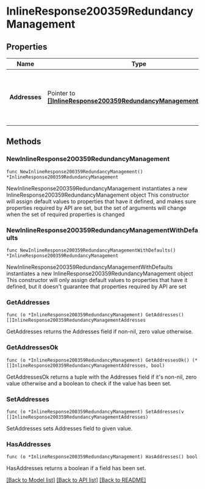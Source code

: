 # InlineResponse200359RedundancyManagement

## Properties

Name | Type | Description | Notes
------------ | ------------- | ------------- | -------------
**Addresses** | Pointer to [**[]InlineResponse200359RedundancyManagementAddresses**](InlineResponse200359RedundancyManagementAddresses.md) | Wireless LAN controller redundancy management interface addresses | [optional] 

## Methods

### NewInlineResponse200359RedundancyManagement

`func NewInlineResponse200359RedundancyManagement() *InlineResponse200359RedundancyManagement`

NewInlineResponse200359RedundancyManagement instantiates a new InlineResponse200359RedundancyManagement object
This constructor will assign default values to properties that have it defined,
and makes sure properties required by API are set, but the set of arguments
will change when the set of required properties is changed

### NewInlineResponse200359RedundancyManagementWithDefaults

`func NewInlineResponse200359RedundancyManagementWithDefaults() *InlineResponse200359RedundancyManagement`

NewInlineResponse200359RedundancyManagementWithDefaults instantiates a new InlineResponse200359RedundancyManagement object
This constructor will only assign default values to properties that have it defined,
but it doesn't guarantee that properties required by API are set

### GetAddresses

`func (o *InlineResponse200359RedundancyManagement) GetAddresses() []InlineResponse200359RedundancyManagementAddresses`

GetAddresses returns the Addresses field if non-nil, zero value otherwise.

### GetAddressesOk

`func (o *InlineResponse200359RedundancyManagement) GetAddressesOk() (*[]InlineResponse200359RedundancyManagementAddresses, bool)`

GetAddressesOk returns a tuple with the Addresses field if it's non-nil, zero value otherwise
and a boolean to check if the value has been set.

### SetAddresses

`func (o *InlineResponse200359RedundancyManagement) SetAddresses(v []InlineResponse200359RedundancyManagementAddresses)`

SetAddresses sets Addresses field to given value.

### HasAddresses

`func (o *InlineResponse200359RedundancyManagement) HasAddresses() bool`

HasAddresses returns a boolean if a field has been set.


[[Back to Model list]](../README.md#documentation-for-models) [[Back to API list]](../README.md#documentation-for-api-endpoints) [[Back to README]](../README.md)


